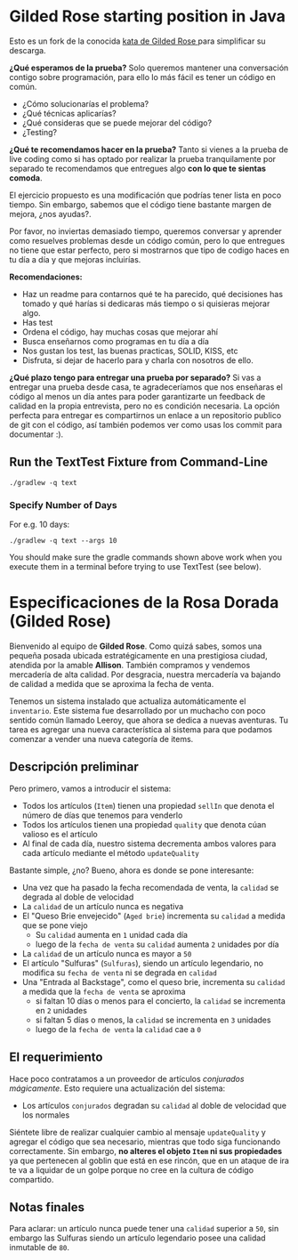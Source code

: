 # Gilded Rose starting position in Java

Esto es un fork de la conocida [kata de Gilded Rose ](https://github.com/emilybache/GildedRose-Refactoring-Kata/)para simplificar su descarga.

**¿Qué esperamos de la prueba?**
Solo queremos mantener una conversación contigo sobre programación, para ello lo más fácil es tener un código en común.

- ¿Cómo solucionarías el problema?
- ¿Qué técnicas aplicarías?
- ¿Qué consideras que se puede mejorar del código?
- ¿Testing?

**¿Qué te recomendamos hacer en la prueba?**
Tanto si vienes a la prueba de live coding como si has optado por realizar la prueba tranquilamente por separado te recomendamos que entregues algo **con lo que te sientas comoda**. 

El ejercicio propuesto es una modificación que podrías tener lista en poco tiempo. Sin embargo, sabemos que el código tiene bastante margen de mejora, ¿nos ayudas?. 

Por favor, no inviertas demasiado tiempo, queremos conversar y aprender como resuelves problemas desde un código común, pero lo que entregues no tiene que estar perfecto, pero si mostrarnos que tipo de codigo haces en tu día a día y que mejoras incluirías.

**Recomendaciones:**
- Haz un readme para contarnos qué te ha parecido, qué decisiones has tomado y qué harías si dedicaras más tiempo o si quisieras mejorar algo.
- Has test
- Ordena el código, hay muchas cosas que mejorar ahí
- Busca enseñarnos como programas en tu día a día
- Nos gustan los test, las buenas practicas, SOLID, KISS, etc
- Disfruta, si dejar de hacerlo para y charla con nosotros de ello.

**¿Qué plazo tengo para entregar una prueba por separado?**
Si vas a entregar una prueba desde casa, te agradeceríamos que nos enseñaras el código al menos un día antes para poder garantizarte un feedback de calidad en la propia entrevista, pero no es condición necesaria. La opción perfecta para entregar es compartirnos un enlace a un repositorio publico de git con el código, así también podemos ver como usas los commit para documentar :).

## Run the TextTest Fixture from Command-Line

```
./gradlew -q text
```

### Specify Number of Days

For e.g. 10 days:

```
./gradlew -q text --args 10
```

You should make sure the gradle commands shown above work when you execute them in a terminal before trying to use TextTest (see below).

# Especificaciones de la Rosa Dorada (Gilded Rose)

Bienvenido al equipo de **Gilded Rose**.
Como quizá sabes, somos una pequeña posada ubicada estratégicamente en una prestigiosa ciudad, atendida por la amable **Allison**.
También compramos y vendemos mercadería de alta calidad.
Por desgracia, nuestra mercadería va bajando de calidad a medida que se aproxima la fecha de venta.

Tenemos un sistema instalado que actualiza automáticamente el `inventario`.
Este sistema fue desarrollado por un muchacho con poco sentido común llamado Leeroy, que ahora se dedica a nuevas aventuras.
Tu tarea es agregar una nueva característica al sistema para que podamos comenzar a vender una nueva categoría de items.

## Descripción preliminar

Pero primero, vamos a introducir el sistema:

* Todos los artículos (`Item`) tienen una propiedad `sellIn` que denota el número de días que tenemos para venderlo
* Todos los artículos tienen una propiedad `quality` que denota cúan valioso es el artículo
* Al final de cada día, nuestro sistema decrementa ambos valores para cada artículo mediante el método `updateQuality`

Bastante simple, ¿no? Bueno, ahora es donde se pone interesante:

* Una vez que ha pasado la fecha recomendada de venta, la `calidad` se degrada al doble de velocidad
* La `calidad` de un artículo nunca es negativa
* El "Queso Brie envejecido" (`Aged brie`) incrementa su `calidad` a medida que se pone viejo
    * Su `calidad` aumenta en `1` unidad cada día
    * luego de la `fecha de venta` su `calidad` aumenta `2` unidades por día
* La `calidad` de un artículo nunca es mayor a `50`
* El artículo "Sulfuras" (`Sulfuras`), siendo un artículo legendario, no modifica su `fecha de venta` ni se degrada en `calidad`
* Una "Entrada al Backstage", como el queso brie, incrementa su `calidad` a medida que la `fecha de venta` se aproxima
    * si faltan 10 días o menos para el concierto, la `calidad` se incrementa en `2` unidades
    * si faltan 5 días o menos, la `calidad` se incrementa en `3` unidades
    * luego de la `fecha de venta` la `calidad` cae a `0`

## El requerimiento

Hace poco contratamos a un proveedor de artículos *conjurados mágicamente*.
Esto requiere una actualización del sistema:

* Los artículos `conjurados` degradan su `calidad` al doble de velocidad que los normales

Siéntete libre de realizar cualquier cambio al mensaje `updateQuality` y agregar el código que sea necesario, mientras que todo siga funcionando correctamente. Sin embargo, **no alteres el objeto `Item` ni sus propiedades** ya que pertenecen al goblin que está en ese rincón, que en un ataque de ira te va a liquidar de un golpe porque no cree en la cultura de código compartido.

## Notas finales

Para aclarar: un artículo nunca puede tener una `calidad` superior a `50`, sin embargo las Sulfuras siendo un artículo legendario posee una calidad inmutable de `80`.
